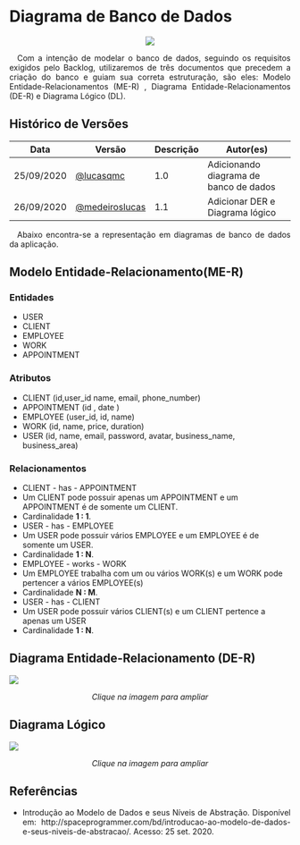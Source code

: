# Diagrama de Banco de Dados

<div style="display: flex; justify-content: center; align-items:center;">
    <img src="https://unbarqdsw.github.io/2020.1_G11_SYA/assets/modelagem/diagram.png">
</div>

<p align="justify">&emsp;Com a intenção de modelar o banco de dados, seguindo os requisitos exigidos pelo Backlog, utilizaremos de três documentos que precedem a criação do banco e guiam sua correta estruturação, são eles: Modelo Entidade-Relacionamentos (ME-R) , Diagrama Entidade-Relacionamentos (DE-R) e Diagrama Lógico (DL).</p>

## **Histórico de Versões**
Data | Versão | Descrição | Autor(es) 
---- | ----------- | ------ | ---------
25/09/2020 | [@lucasqmc](http://github.com/lucasqmc)| 1.0 | Adicionando diagrama de banco de dados|
26/09/2020 | [@medeiroslucas](http://github.com/medeiroslucas)| 1.1 | Adicionar DER e Diagrama lógico |
 
<p align="justify">&emsp;Abaixo encontra-se a representação em diagramas de banco de dados da aplicação.</p>

## **Modelo Entidade-Relacionamento(ME-R)**

### **Entidades**

* USER
* CLIENT
* EMPLOYEE
* WORK
* APPOINTMENT


### **Atributos**

* CLIENT (id,user_id name, email, phone_number)
* APPOINTMENT (id , date ) 
* EMPLOYEE (user_id, id, name)
* WORK (id, name, price, duration)
* USER (id, name, email, password, avatar, business_name, business_area)

### **Relacionamentos**

* CLIENT - has - APPOINTMENT
 * Um CLIENT pode possuir apenas um APPOINTMENT e um APPOINTMENT é de somente um CLIENT.
 * Cardinalidade **1 : 1**.
* USER - has - EMPLOYEE
 * Um USER pode possuir vários EMPLOYEE e um EMPLOYEE é de somente um USER.
 * Cardinalidade **1 : N**.
* EMPLOYEE - works - WORK
 * Um EMPLOYEE trabalha com um ou vários WORK(s) e um WORK pode pertencer a vários EMPLOYEE(s)
 * Cardinalidade **N : M**.
* USER - has - CLIENT
 * Um USER pode possuir vários CLIENT(s) e um CLIENT pertence a apenas um USER 
 * Cardinalidade **1 : N**.

## **Diagrama Entidade-Relacionamento (DE-R)**

[![](https://unbarqdsw.github.io/2020.1_G11_SYA/assets/modelagem/DER_PYA.png)](https://unbarqdsw.github.io/2020.1_G11_SYA/assets/modelagem/DER_PYA.png)
<p align="center"><i>Clique na imagem para ampliar</i></p>


## **Diagrama Lógico**

[![](https://unbarqdsw.github.io/2020.1_G11_SYA/assets/modelagem/Logico_SYA.png)](https://unbarqdsw.github.io/2020.1_G11_SYA/assets/modelagem/Logico_SYA.png)
<p align="center"><i>Clique na imagem para ampliar</i></p>


## **Referências**
 * <p align="justify">Introdução ao Modelo de Dados e seus Níveis de Abstração. Disponível em: http://spaceprogrammer.com/bd/introducao-ao-modelo-de-dados-e-seus-niveis-de-abstracao/. Acesso: 25 set. 2020.</p>
